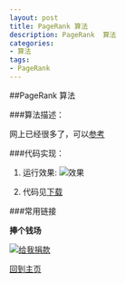 ```yaml
---
layout: post
title: PageRank 算法
description: PageRank  算法
categories:
- 算法
tags:
- PageRank
---
```

##PageRank 算法
	
###算法描述：
	
网上已经很多了，可以[参考][1]

###代码实现：


1. 运行效果:
	![效果][2]


2. 代码见[下载][3]

###常用链接

**捧个钱场**

[![给我捐款](http://c000005.qiniudn.com/donate_me.png "给我捐款")](http://me.alipay.com/0xc000005)

[回到主页][5]

                                               


[1]: http://blog.codinglabs.org/articles/intro-to-pagerank.html


[2]: http://c000005.qiniudn.com/pagerank.jpg

[3]: https://github.com/0xC000005/Hadoop

[5]: http://0xc000005.github.io/